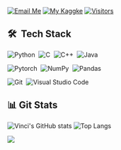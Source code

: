 [![Email Me](https://img.shields.io/badge/Email%20Me-EA4335?logo=Gmail&logoColor=white&style=for-the-badge)](mailto:xiedavid881027@gmail.com)
[![My Kaggke](https://img.shields.io/badge/My%20Kaggle-3D80E0?logo=kaggle&logoColor=white&style=for-the-badge)](https://www.kaggle.com/vincihsieh)
[![Visitors](https://api.visitorbadge.io/api/combined?path=https%3A%2F%2Fgithub.com%2FVinci881027%2FVinci881027%2F&label=Visitors&countColor=%23379a6d)](https://visitorbadge.io/status?path=https%3A%2F%2Fgithub.com%2FVinci881027%2FVinci881027%2F)
<!---![Visitors](https://estruyf-github.azurewebsites.net/api/VisitorHit?user=Vinci881027&countColor=rgb(55,154,110))--->

## 🛠 &nbsp;Tech Stack

![Python](https://img.shields.io/badge/-Python-0d1117?style=flat-square&logo=python)&nbsp;
![C](https://img.shields.io/badge/-C-0d1117?style=flat-square&logo=C&logoColor=007ACC)&nbsp;
![C++](https://img.shields.io/badge/-C++-0d1117?style=flat-square&logo=C%2B%2B&logoColor=00599C)&nbsp;
![Java](https://img.shields.io/badge/-Java-0d1117?style=flat-square&logo=Java&logoColor=FFA518)&nbsp;

![Pytorch](https://img.shields.io/badge/-Pytorch-0d1117?style=flat-square&logo=Pytorch&logoColor=FFA518)&nbsp;
![NumPy](https://img.shields.io/badge/numpy-0d1117?&style=flat-square&logo=numpy)&nbsp;
![Pandas](https://img.shields.io/badge/pandas-0d1117?&style=flat-square&logo=pandas)&nbsp;

![Git](https://img.shields.io/badge/-Git-0d1117?style=flat-square&logo=git)&nbsp;
![Visual Studio Code](https://img.shields.io/badge/-Visual%20Studio%20Code-0d1117?style=flat-square&logo=visual-studio-code&logoColor=007ACC)&nbsp;

## &#128202; Git Stats
![Vinci's GitHub stats](https://github-readme-stats.vercel.app/api?username=Vinci881027&theme=vue&show_icons=true&bg_color=0d1117&text_color=ccc&include_all_commits=true&border_radius=15&hide_border=true)
![Top Langs](https://github-readme-stats.vercel.app/api/top-langs/?username=Vinci881027&layout=compact&theme=vue&show_icons=true&bg_color=0d1117&text_color=ccc&include_all_commits=true&border_radius=15&hide_border=true&langs_count=8&hide=HTML,CSS,Batchfile&exclude_repo=Learning-Resource&count_private=true)
<!--
![](https://github-profile-trophy.vercel.app/?username=Vinci881027&no-bg=true&theme=darkhub&column=7)
-->
![](https://github-profile-summary-cards.vercel.app/api/cards/profile-details?username=Vinci881027&theme=github_dark)
<!--
![competition](https://road-to-kaggle-grandmaster.vercel.app/api/badges/vincihsieh/competition)
![dataset](https://road-to-kaggle-grandmaster.vercel.app/api/badges/vincihsieh/dataset)
![notebook](https://road-to-kaggle-grandmaster.vercel.app/api/badges/vincihsieh/notebook)
![discussion](https://road-to-kaggle-grandmaster.vercel.app/api/badges/vincihsieh/discussion)
-->
